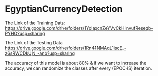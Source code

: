 # EgyptianCurrencyDetection
The Link of the Training Data: 
https://drive.google.com/drive/folders/1YoIapcnZeYVvCkHiInvufReseqb-PYHO?usp=sharing

The Link of the Testing Data: 
https://drive.google.com/drive/folders/1Rn44NMAqL1iscE_-z6sRWCDkUjN_-anb?usp=sharing

The accuracy of this model is about 80% & if we want to increase the accuracy, we can randomize the classes after every (EPOCHS) iteration.
